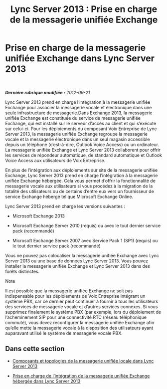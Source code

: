 ﻿---
title: 'Lync Server 2013 : Prise en charge de la messagerie unifiée Exchange'
TOCTitle: Prise en charge de la messagerie unifiée Exchange
ms:assetid: 0da62b8d-7416-4fb8-a405-381ca805c53a
ms:mtpsurl: https://technet.microsoft.com/fr-fr/library/Gg398179(v=OCS.15)
ms:contentKeyID: 49296246
ms.date: 05/20/2016
mtps_version: v=OCS.15
ms.translationtype: HT
---

# Prise en charge de la messagerie unifiée Exchange dans Lync Server 2013

 

_**Dernière rubrique modifiée :** 2012-09-21_

Lync Server 2013 prend en charge l’intégration à la messagerie unifiée Exchange pour associer la messagerie vocale et électronique dans une seule infrastructure de messagerie.Dans Exchange 2013, la messagerie unifiée Exchange est constituée du service de messagerie unifiée Exchange, qui est installé sur le serveur d’accès au client et qui s’exécute sur celui-ci. Pour les déploiements du composant Voix Entreprise de Lync Server 2013, la messagerie unifiée Exchange regroupe la messagerie vocale et la messagerie électronique dans un seul magasin accessible depuis un téléphone (c’est-à-dire, Outlook Voice Access) ou un ordinateur. La messagerie unifiée Exchange et Lync Server 2013 collaborent pour offrir les services de répondeur automatique, de standard automatique et Outlook Voice Access aux utilisateurs de Voix Entreprise.

En plus de l’intégration aux déploiements sur site de la messagerie unifiée Exchange, Lync Server 2013 prend en charge l’intégration à la messagerie unifiée Exchange hébergée. Cela vous permet d’offrir la fonctionnalité de messagerie vocale aux utilisateurs si vous procédez à la migration de la totalité des utilisateurs ou de certains d’entre eux vers un fournisseur de service Exchange hébergé tel que Microsoft Exchange Online.

Lync Server 2013 prend en charge les versions suivantes :

  - Microsoft Exchange 2013

  - Microsoft Exchange Server 2010 (requis) ou avec le tout dernier service pack (recommandé)

  - Microsoft Exchange Server 2007 avec Service Pack 1 (SP1) (requis) ou le tout dernier service pack (recommandé)

Vous ne pouvez pas colocaliser la messagerie unifiée Exchange avec Lync Server 2013 ou une base de données Lync Server 2013. Vous pouvez installer la messagerie unifiée Exchange et Lync Server 2013 dans des forêts distinctes.

> [!NOTE]  
> Il est possible que la messagerie unifiée Exchange ne soit pas indispensable pour les déploiements de Voix Entreprise intégrant un système PBX, car ce dernier peut continuer à fournir à tous les utilisateurs des services de messagerie vocale et d’autres services connexes. Si vous supprimez finalement le système PBX (par exemple, lors du déploiement de l’acheminement SIP pour une connectivité RTC (réseau téléphonique commuté), vous devez reconfigurer la messagerie unifiée Exchange afin qu’elle mette la messagerie vocale à la disposition des utilisateurs ayant auparavant utilisé le système de messagerie vocale PBX.

## Dans cette section

  - [Composants et topologies de la messagerie unifiée locale dans Lync Server 2013](lync-server-2013-components-and-topologies-for-on-premises-unified-messaging.md)

  - [Prise en charge de l’intégration de la messagerie unifiée Exchange hébergée dans Lync Server 2013](lync-server-2013-support-for-hosted-exchange-um-integration.md)

